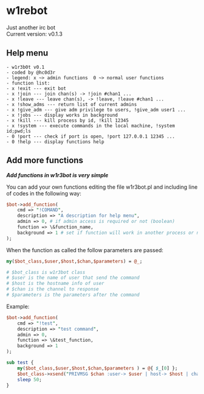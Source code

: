 w1rebot
===
Just another irc bot  
Current version: v0.1.3

## Help menu

```
- w1r3b0t v0.1
- coded by @hc0d3r
- legend: x ~> admin functions  0 ~> normal user functions
- function list:
- x !exit --- exit bot
- x !join --- join chan(s) -> !join #chan1 ...
- x !leave --- leave chan(s), -> !leave, !leave #chan1 ...
- x !show_adms --- return list of current admins
- x !give_adm --- give adm privilege to users, !give_adm user1 ...
- x !jobs --- display works in background
- x !kill --- kill process by id, !kill 12345
- x !system --- execute commands in the local machine, !system id;pwd;ls
- 0 !port --- check if port is open, !port 127.0.0.1 12345 ...
- 0 !help --- display functions help
```

## Add more functions

***Add functions in w1r3bot is very simple***

You can add your own functions editing the file w1r3bot.pl and
including line of codes in the following way:

```perl
$bot->add_function(
    cmd => "!COMAND",
    description => "A description for help menu",
    admin => 0, # if admin access is required or not (boolean)
    function => \&function_name,
    background => 1 # set if function will work in another process or not (boolean)
);
```
When the function as called the follow parameters are passed:

```perl
my($bot_class,$user,$host,$chan,$parameters) = @_;

# $bot_class is w1r3bot class
# $user is the name of user that send the command
# $host is the hostname info of user
# $chan is the channel to response
# $parameters is the parameters after the command
```
Example:
```perl
$bot->add_function(
    cmd => "!test",
    description => "test command",
    admin => 0,
    function => \&test_function,
    background => 1
);

sub test {
    my($bot_class,$user,$host,$chan,$parameters ) = @{ $_[0] };
    $bot_class->xsend("PRIVMSG $chan :user-> $user | host-> $host | chan-> $chan | parameters-> $parameters\r\n");
    sleep 50;
}


```
